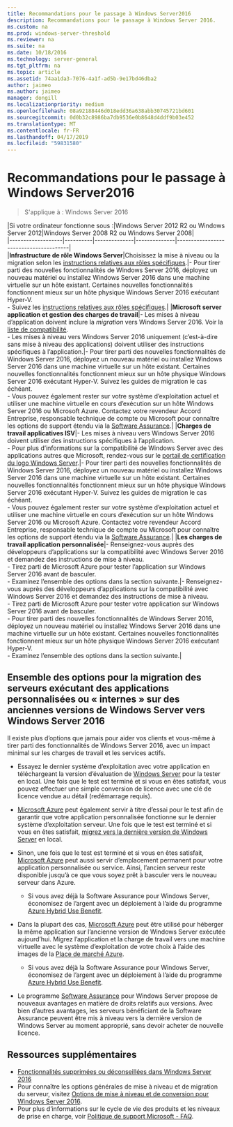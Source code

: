 ```yaml
---
title: Recommandations pour le passage à Windows Server2016
description: Recommandations pour le passage à Windows Server 2016.
ms.custom: na
ms.prod: windows-server-threshold
ms.reviewer: na
ms.suite: na
ms.date: 10/18/2016
ms.technology: server-general
ms.tgt_pltfrm: na
ms.topic: article
ms.assetid: 74aa1da3-7076-4a1f-ad5b-9e17bd46dba2
author: jaimeo
ms.author: jaimeo
manager: dongill
ms.localizationpriority: medium
ms.openlocfilehash: 08a92188446d018edd36a638abb30745721bd601
ms.sourcegitcommit: 0d0b32c8986ba7db9536e0b8648d4ddf9b03e452
ms.translationtype: MT
ms.contentlocale: fr-FR
ms.lasthandoff: 04/17/2019
ms.locfileid: "59831580"
---
```

# <a name="recommendations-for-moving-to-windows-server-2016"></a>Recommandations pour le passage à Windows Server2016

>S'applique à : Windows Server 2016


|Si votre ordinateur fonctionne sous :|Windows Server 2012 R2 ou Windows Server 2012|Windows Server 2008 R2 ou Windows Server 2008|  
|-------------------|----------|--------------|--------------|---------------------------------------|  
|**Infrastructure de rôle Windows Server**|Choisissez la mise à niveau ou la migration selon les [instructions relatives aux rôles spécifiques](https://technet.microsoft.com/windowsserver/jj554790).|- Pour tirer parti des nouvelles fonctionnalités de Windows Server 2016, déployez un nouveau matériel ou installez Windows Server 2016 dans une machine virtuelle sur un hôte existant. Certaines nouvelles fonctionnalités fonctionnent mieux sur un hôte physique Windows Server 2016 exécutant Hyper-V. <br>- Suivez les [instructions relatives aux rôles spécifiques](https://technet.microsoft.com/windowsserver/jj554790).|
|**Microsoft server application et gestion des charges de travail**|- Les mises à niveau d’application doivent inclure la *migration* vers Windows Server 2016. Voir la [liste de compatibilité](Server-Application-Compatibility.md). <br>- Les mises à niveau vers Windows Server 2016 uniquement (c’est-à-dire sans mise à niveau des applications) doivent utiliser des instructions spécifiques à l’application.|- Pour tirer parti des nouvelles fonctionnalités de Windows Server 2016, déployez un nouveau matériel ou installez Windows Server 2016 dans une machine virtuelle sur un hôte existant. Certaines nouvelles fonctionnalités fonctionnent mieux sur un hôte physique Windows Server 2016 exécutant Hyper-V. Suivez les guides de migration le cas échéant. <br>- Vous pouvez également rester sur votre système d’exploitation actuel et utiliser une machine virtuelle en cours d’exécution sur un hôte Windows Server 2016 ou Microsoft Azure. Contactez votre revendeur Accord Entreprise, responsable technique de compte ou Microsoft pour connaître les options de support étendu via la [Software Assurance](https://www.microsoft.com/en-us/Licensing/licensing-programs/software-assurance-default.aspx).|
|**Charges de travail applicatives ISV**|- Les mises à niveau vers Windows Server 2016 doivent utiliser des instructions spécifiques à l’application. <br>- Pour plus d’informations sur la compatibilité de Windows Server avec des applications autres que Microsoft, rendez-vous sur le [portail de certification du logo Windows Server](https://msdn.microsoft.com/enterprisecloudcertified).|- Pour tirer parti des nouvelles fonctionnalités de Windows Server 2016, déployez un nouveau matériel ou installez Windows Server 2016 dans une machine virtuelle sur un hôte existant. Certaines nouvelles fonctionnalités fonctionnent mieux sur un hôte physique Windows Server 2016 exécutant Hyper-V. Suivez les guides de migration le cas échéant. <br>- Vous pouvez également rester sur votre système d’exploitation actuel et utiliser une machine virtuelle en cours d’exécution sur un hôte Windows Server 2016 ou Microsoft Azure. Contactez votre revendeur Accord Entreprise, responsable technique de compte ou Microsoft pour connaître les options de support étendu via la [Software Assurance](https://www.microsoft.com/en-us/Licensing/licensing-programs/software-assurance-default.aspx).|
|**Les charges de travail application personnalisée**|- Renseignez-vous auprès des développeurs d’applications sur la compatibilité avec Windows Server 2016 et demandez des instructions de mise à niveau. <br>- Tirez parti de Microsoft Azure pour tester l’application sur Windows Server 2016 avant de basculer. <br>- Examinez l’ensemble des options dans la section suivante.|- Renseignez-vous auprès des développeurs d’applications sur la compatibilité avec Windows Server 2016 et demandez des instructions de mise à niveau. <br>- Tirez parti de Microsoft Azure pour tester votre application sur Windows Server 2016 avant de basculer. <br>- Pour tirer parti des nouvelles fonctionnalités de Windows Server 2016, déployez un nouveau matériel ou installez Windows Server 2016 dans une machine virtuelle sur un hôte existant. Certaines nouvelles fonctionnalités fonctionnent mieux sur un hôte physique Windows Server 2016 exécutant Hyper-V. <br>- Examinez l’ensemble des options dans la section suivante.|

## <a name="complete-options-for-moving-servers-running-custom-or-in-house-applications-on-older-versions-of-windows-server-to-windows-server-2016"></a>Ensemble des options pour la migration des serveurs exécutant des applications personnalisées ou « internes » sur des anciennes versions de Windows Server vers Windows Server 2016

Il existe plus d’options que jamais pour aider vos clients et vous-même à tirer parti des fonctionnalités de Windows Server 2016, avec un impact minimal sur les charges de travail et les services actifs.

- Essayez le dernier système d’exploitation avec votre application en téléchargeant la version d’évaluation de [Windows Server](https://www.microsoft.com/evalcenter/evaluate-windows-server-2016) pour la tester en local. Une fois que le test est terminé et si vous en êtes satisfait, vous pouvez effectuer une simple conversion de licence avec une clé de licence vendue au détail (redémarrage requis).

- [Microsoft Azure](https://azure.microsoft.com) peut également servir à titre d’essai pour le test afin de garantir que votre application personnalisée fonctionne sur le dernier système d’exploitation serveur. Une fois que le test est terminé et si vous en êtes satisfait, [migrez vers la dernière version de Windows Server](https://docs.microsoft.com/windows-server/get-started/installation-and-upgrade#upgrade) en local. 

- Sinon, une fois que le test est terminé et si vous en êtes satisfait, [Microsoft Azure](https://azure.microsoft.com) peut aussi servir d’emplacement permanent pour votre application personnalisée ou service. Ainsi, l’ancien serveur reste disponible jusqu’à ce que vous soyez prêt à basculer vers le nouveau serveur dans Azure.

    - Si vous avez déjà la Software Assurance pour Windows Server, économisez de l’argent avec un déploiement à l’aide du programme [Azure Hybrid Use Benefit](https://azure.microsoft.com/pricing/hybrid-use-benefit/). 

- Dans la plupart des cas, [Microsoft Azure](https://azure.microsoft.com) peut être utilisé pour héberger la même application sur l’ancienne version de Windows Server exécutée aujourd’hui. Migrez l’application et la charge de travail vers une machine virtuelle avec le système d’exploitation de votre choix à l’aide des images de la [Place de marché Azure](https://azure.microsoft.com/marketplace/).

    - Si vous avez déjà la Software Assurance pour Windows Server, économisez de l’argent avec un déploiement à l’aide du programme [Azure Hybrid Use Benefit](https://azure.microsoft.com/pricing/hybrid-use-benefit/). 

- Le programme [Software Assurance](https://www.microsoft.com/en-us/Licensing/licensing-programs/software-assurance-default.aspx) pour Windows Server propose de nouveaux avantages en matière de droits relatifs aux versions. Avec bien d’autres avantages, les serveurs bénéficiant de la Software Assurance peuvent être mis à niveau vers la dernière version de Windows Server au moment approprié, sans devoir acheter de nouvelle licence. 

## <a name="additional-resources"></a>Ressources supplémentaires

- [Fonctionnalités supprimées ou déconseillées dans Windows Server 2016](deprecated-features.md)
- Pour connaître les options générales de mise à niveau et de migration du serveur, visitez [Options de mise à niveau et de conversion pour Windows Server 2016](Supported-Upgrade-Paths.md).
- Pour plus d’informations sur le cycle de vie des produits et les niveaux de prise en charge, voir [Politique de support Microsoft - FAQ](https://support.microsoft.com/help/17140/support-lifecycle-policy-faq).

